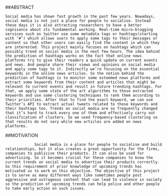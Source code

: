 

##ABSTRACT  
	
	Social media has shown fast growth in the past few years. Nowadays, social media is not just a place for people to socialise. Instead these days it is also attracting researchers to have a better cognisance about its fundamental working. Real-time micro-blogging services such as twitter use some metadata tags or hashtags(starting with ‘#’) which allows users to apply some tags to their messages or content so that other users can easily find the content in which they are interested. This project mainly focuses on hashtags which can possibly trend on social media in the next few hours. The idea behind the prediction of hashtags works on the fact that online news platforms try to give their readers a quick update on current events and news. And people share their views and opinions on social media and apply some tags to it. Indirectly we’re focusing on the essential keywords in the online news articles. So the notion behind the prediction of hashtags is to monitor some esteemed news platforms and extract some keywords from their content and articles that might be relevant to current events and result in future trending hashtags. For that, we apply some state of the art algorithms to those extracted keywords and use some clustering techniques to rank them according to their priorities. After that to find the exact keyword, we can use Twitter’s API to extract actual tweets related to those keywords and their hashtags too. Trends on social media are so frequently changed that it’s hard to track every one of them and effectively carry out classification of clusters. So we used frequency-based clustering so that results do not vary while new articles are added on news platforms.
 
  
 ##MOTIVATION
                                
                 Social media is a place for people to socialise and build relationships, but it also creates a great opportunity for the firms, companies to publicise their products. It can also be used for advertising. So it becomes crucial for these companies to know the current trends on social media to advertise their products correctly. So this requirement of prior knowledge of upcoming trends has motivated us to work on this objective. The objective of this project is to serve as many different ways like sometimes people post aggressive and outrageous content that can lead to violence in society so the prediction of upcoming trends can help police and other people to take early action on such issues. 
